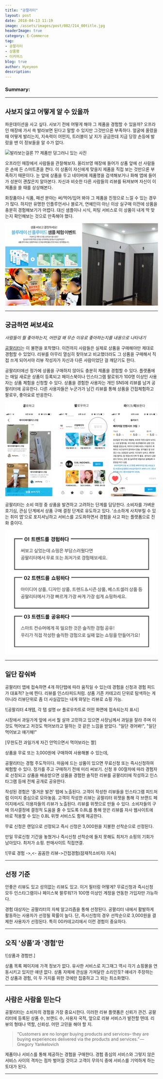 ```yaml
---
title: "공팔리터"
layout: post
date: 2018-04-13 11:19
image: /assets/images/post/002/214_00title.jpg
headerImage: true
category: E-Commerce
tag:
- 공팔리터
- 상품평
- 이커머스
blog: true
author: Hyeyeon
description:
---
```


### Summary:


---

## 사보지 않고 어떻게 알 수 있을까

파운데이션을 사고 싶다. 사보기 전에 어떻게 해야 그 제품을 경험할 수 있을까? 오프라인 매장에 가서 쓱 발라보면 된다고 말할 수 있지만 그것만으론 부족하다. 얼굴에 올렸을 때 어떻게 발리는지, 지속력이 어떤지, 트러블이 날 지가 궁금한데 지금 당장 손등에 발랐을 땐 이 정보들을 알 수가 없다.

![발라보는걸론 ?? 제품만 덩그러니 있는 사진](/assets/images/post/002/214_01.png)

오프라인 매장에서 사람들을 관찰해보자. 올리브영 매장에 들어가 상품 앞에 선 사람들은 손에 든 스마트폰을 켠다. 이 상품이 자신에게 맞을지 제품을 직접 보는 것만으론 부족하기 때문이다. 눈 앞에 상품을 두고 네이버에 제품명을 검색해보거나 화해 앱에 들어가 성분이 괜찮은지 알아본다. 자신과 비슷한 다른 사람들의 리뷰를 뒤져보며 자신이 이 제품을 쓸 때를 상상해본다.

화장품이나 식품, 패션 분야는 써/먹어/입어 봐야 그 제품을 진정으로 느낄 수 있는 경우가 많다. 하지만 유명한 인플루언서나 블로거, 연예인이 아닌 이상 실구매 이전에 상품을 충분히 경험해보기가 어렵다. 대신 샘플이나 시식, 피팅 서비스로 이 상품이 내게 딱 맞는지 확인해보는 것으로 만족해야 했다.

![샘플 이벤트와 시식코너, 피팅룸](/assets/images/post/002/214_02.png)

---

## 궁금하면 써보세요

*사람들이 뭘 좋아하는지, 어떤걸 왜 무슨 이유로 좋아하는지를 내용으로 나타내기*

[공팔리터](http://ko-kr.08liter.com/)는 이 불편을 포착했다. 이전까지 사람들은 실제로 상품을 구매해야만 제대로 경험할 수 있었다. 리뷰를 아무리 열심히 찾아보고 비교했더라도 그 상품을 구매해서 직접 쓰게 되어서야 리뷰 작성자가 자신과 다른 사람이었단 걸 깨닫기도 한다.

공팔리터에선 정가에 상품을 구매하지 않아도 충분히 제품을 경험할 수 있다. 플랫폼에는 매일 새로운 상품이 등록되고 페이스북이나 인스타그램 팔로워가 100명 이상인 사용자는 상품 체험을 신청할 수 있다. 상품을 경험한 사용자는 개인 SNS에 리뷰를 남겨 공팔리터에 공유한다. 다른 사용자들은 누군가가 남긴 리뷰를 통해 상품을 간접체험하고 팔로우, 좋아요로 반응한다.

![공팔리터=공유하고, 팔로우하고, 라이크하고 리뷰할 수 있는 공간](/assets/images/post/002/214_03.png)

공팔리터는 소비 여정 중 상품을 발견하고 고려하는 단계를 담당한다. 소비자를 가벼운 호기심, 관심 단계에서 상품 구매 결정 단계로 유도하고 있다. '소소하게 사치부릴 수 있는 취미 앱'으로 포지셔닝하고 서비스를 고도화하면서 경험을 사고 파는 플랫폼으로 진화 중이다.

!["가끔 이렇게 쇼핑하면 기분이 좋거든요."](/assets/images/post/002/214_04.png)

---

## 일단 잡숴봐

공팔리터 앱에 접속하면 4개 하단탭에 따라 움직일 수 있는데 경험을 신청과 경험 피드가 대표적? 눈에 띈다. 리뷰를 인스타피드처럼. 상품 기존 카테고리 단위로 탐색하는 게 아니라 리뷰단위로 좀 더 사실감있는 내게 와닿는 리뷰로 쇼핑 가능.

![공팔리터 4개탭, 각 탭 설명 or 플로우차트로 어떤 화면에 접속되는지 표시]

시장에서 과일가게 앞에 서서 뭘 살까 고민하고 있으면 사장님께서 과일을 잘라 주며 이것도 먹어보고 저것도 먹어보라고 말하는 것 같은 느낌을 받았다. "일단 겪어봐!", "일단 먹어보고 얘기해!"

[무한도전 과일가게 자긴 안먹으면서 먹어보라는 짤]

상품을 무료 또는 3,000원에 구매하여 사용해볼 수 있는데,

공팔리터는 경험 주도적이다. 마음에 드는 상품이 있으면 무료신청 또는 즉시신청하여 체험할 수 있다. 정가를 주고 구매하기 전에 미리 써보기. 신청 후 00절차에 따라 경험자로 선정되고 상품을 배송받으면 상품을 경험한 솔직한 리뷰를 공팔리터에 작성하고 인스타그램 등에 전체 공개로 공유한다.

작성된 경험은 '즐거운 발견' 탭에 노출된다. 고객이 작성한 리뷰들을 인스타그램 피드처럼 이미지 중심으로 모아놓음. 고객이 작성한 리뷰는 공팔리터 위젯을 통해 각 브랜드 페이지에서도 이용자들의 리뷰가 노출된다. 리뷰를 위젯으로 만들 수 있다.
소비자들의 구매 의사결정에 결정적 도움을 줄 수 있도록 0.8L를 통해 얻은 리뷰를 자사 웹사이트에 바로 적용할 수 있는 0.8L 위젯 서비스도 함께 제공한다.

무료 신청은 랜덤으로 선정되고 즉시 신청은 3,000원을 지불한 선착순으로 선정된다.

만일 무료신청 기간을 놓쳤거나 즉시신청 선착순에 들지 못해도 최저가 쇼핑의 기회가 남아있다. 최저가 쇼핑. 판매사이트 직접연결.

![무료 경험 ->,<- 꼼꼼한 리뷰->간접경험(잠재적소비자) 지속]

---

## 선정 기준

안좋은 리뷰도 있고 성의없는 리뷰도 있고. 이거 필터링 어떻게?
무료신청과 즉시신청 모두 인스타그램이나 페이스북 팔루워?가 100명 이상인 계정을 연동한 가입자만 가능하다.

경험 대상자는 공팔리터의 자체 알고리즘을 통해 선정된다. 공팔리터 내에서 활발하게 활동하는 사용자가 선정될 확률이 높다. 단, 즉시신청의 경우 선착순으로 3,000원을 결제한 사용자가 선정된다.
특히 00카테고리에서 이런 경험이 중요하다.

---

## 오직 '상품'과 '경험'만

![상품과 경험만.]

상품 목록 페이지에 가격 정보가 없다. 유사한 서비스로 지그재그 역시 각기 쇼핑몰을 연동시키고 있지만 얘넨 없다. 상품 자체에 관심을 가져달란 소리인듯? 얘네가 주장하는 건 상품과 경험, 이 두 가지를 위한 것에만 집중하고 그 외는 최소화했다.

---

## 사람은 사람을 믿는다

공팔리터는 소비자의 경험을 가장 중요시한다. 이러한 리뷰 플랫폼은 신뢰가 관건. 공팔리터에 등록된 상품 수, 브랜드 수, 사용자 국적, 앞으로 리뷰 서비스가 발전할 텐데. 리뷰의 형태나 역할, 신뢰성. 어떤 고민을 해야 할 지.

> “Customers are no longer buying products and services– they are buying experiences delivered via the products and services.” — Gregory Yankelovich

제품이나 서비스를 통해 제공하는 경험을 구매한다. 경험 중심의 서비스와 그렇지 않은 서비스 사이의 격차는 점차 벌어질 것이고 고객이 무의식 중에 서비스를 기억하게 하는 토대가 된다.

---
